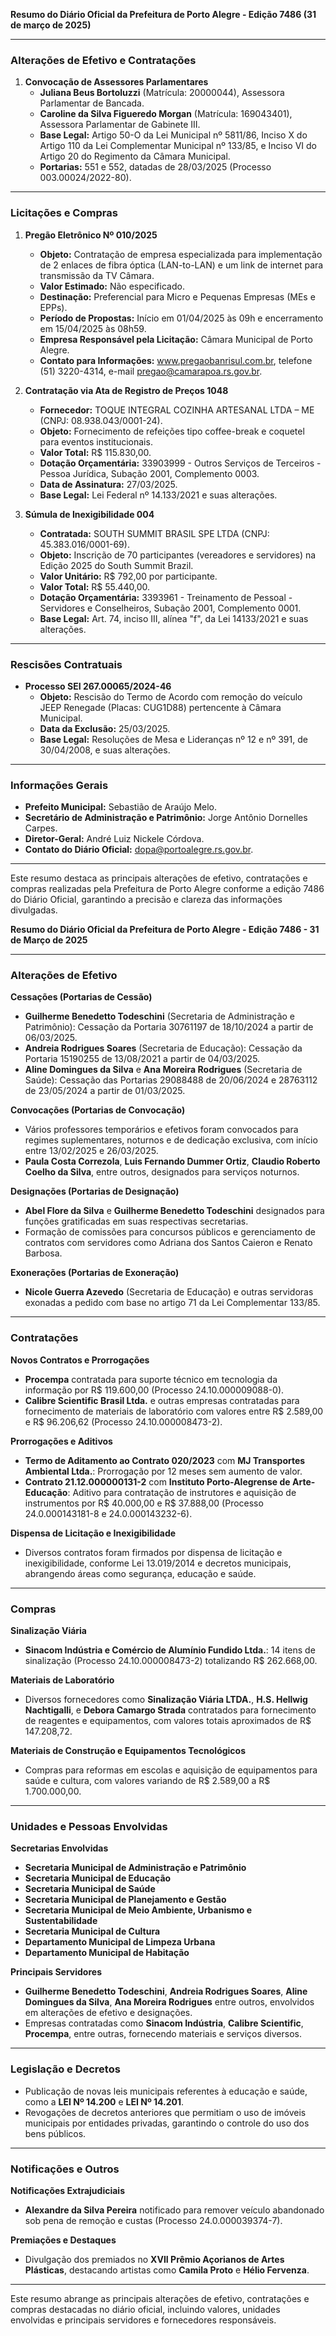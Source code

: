 **Resumo do Diário Oficial da Prefeitura de Porto Alegre - Edição 7486 (31 de março de 2025)**

---

### **Alterações de Efetivo e Contratações**

1. **Convocação de Assessores Parlamentares**
   - **Juliana Beus Bortoluzzi** (Matrícula: 20000044), Assessora Parlamentar de Bancada.
   - **Caroline da Silva Figueredo Morgan** (Matrícula: 169043401), Assessora Parlamentar de Gabinete III.
   - **Base Legal:** Artigo 50-O da Lei Municipal nº 5811/86, Inciso X do Artigo 110 da Lei Complementar Municipal nº 133/85, e Inciso VI do Artigo 20 do Regimento da Câmara Municipal.
   - **Portarias:** 551 e 552, datadas de 28/03/2025 (Processo 003.00024/2022-80).

---

### **Licitações e Compras**

1. **Pregão Eletrônico Nº 010/2025**
   - **Objeto:** Contratação de empresa especializada para implementação de 2 enlaces de fibra óptica (LAN-to-LAN) e um link de internet para transmissão da TV Câmara.
   - **Valor Estimado:** Não especificado.
   - **Destinação:** Preferencial para Micro e Pequenas Empresas (MEs e EPPs).
   - **Período de Propostas:** Início em 01/04/2025 às 09h e encerramento em 15/04/2025 às 08h59.
   - **Empresa Responsável pela Licitação:** Câmara Municipal de Porto Alegre.
   - **Contato para Informações:** www.pregaobanrisul.com.br, telefone (51) 3220-4314, e-mail pregao@camarapoa.rs.gov.br.

2. **Contratação via Ata de Registro de Preços 1048**
   - **Fornecedor:** TOQUE INTEGRAL COZINHA ARTESANAL LTDA – ME (CNPJ: 08.938.043/0001-24).
   - **Objeto:** Fornecimento de refeições tipo coffee-break e coquetel para eventos institucionais.
   - **Valor Total:** R$ 115.830,00.
   - **Dotação Orçamentária:** 33903999 - Outros Serviços de Terceiros - Pessoa Jurídica, Subação 2001, Complemento 0003.
   - **Data de Assinatura:** 27/03/2025.
   - **Base Legal:** Lei Federal nº 14.133/2021 e suas alterações.

3. **Súmula de Inexigibilidade 004**
   - **Contratada:** SOUTH SUMMIT BRASIL SPE LTDA (CNPJ: 45.383.016/0001-69).
   - **Objeto:** Inscrição de 70 participantes (vereadores e servidores) na Edição 2025 do South Summit Brazil.
   - **Valor Unitário:** R$ 792,00 por participante.
   - **Valor Total:** R$ 55.440,00.
   - **Dotação Orçamentária:** 3393961 - Treinamento de Pessoal - Servidores e Conselheiros, Subação 2001, Complemento 0001.
   - **Base Legal:** Art. 74, inciso III, alínea "f", da Lei 14133/2021 e suas alterações.

---

### **Rescisões Contratuais**

- **Processo SEI 267.00065/2024-46**
  - **Objeto:** Rescisão do Termo de Acordo com remoção do veículo JEEP Renegade (Placas: CUG1D88) pertencente à Câmara Municipal.
  - **Data da Exclusão:** 25/03/2025.
  - **Base Legal:** Resoluções de Mesa e Lideranças nº 12 e nº 391, de 30/04/2008, e suas alterações.

---

### **Informações Gerais**

- **Prefeito Municipal:** Sebastião de Araújo Melo.
- **Secretário de Administração e Patrimônio:** Jorge Antônio Dornelles Carpes.
- **Diretor-Geral:** André Luiz Nickele Córdova.
- **Contato do Diário Oficial:** dopa@portoalegre.rs.gov.br.

---

Este resumo destaca as principais alterações de efetivo, contratações e compras realizadas pela Prefeitura de Porto Alegre conforme a edição 7486 do Diário Oficial, garantindo a precisão e clareza das informações divulgadas.

**Resumo do Diário Oficial da Prefeitura de Porto Alegre - Edição 7486 - 31 de Março de 2025**

---

### **Alterações de Efetivo**

**Cessações (Portarias de Cessão)**
- **Guilherme Benedetto Todeschini** (Secretaria de Administração e Patrimônio): Cessação da Portaria 30761197 de 18/10/2024 a partir de 06/03/2025.
- **Andreia Rodrigues Soares** (Secretaria de Educação): Cessação da Portaria 15190255 de 13/08/2021 a partir de 04/03/2025.
- **Aline Domingues da Silva** e **Ana Moreira Rodrigues** (Secretaria de Saúde): Cessação das Portarias 29088488 de 20/06/2024 e 28763112 de 23/05/2024 a partir de 01/03/2025.

**Convocações (Portarias de Convocação)**
- Vários professores temporários e efetivos foram convocados para regimes suplementares, noturnos e de dedicação exclusiva, com início entre 13/02/2025 e 26/03/2025.
- **Paula Costa Correzola**, **Luis Fernando Dummer Ortiz**, **Claudio Roberto Coelho da Silva**, entre outros, designados para serviços noturnos.

**Designações (Portarias de Designação)**
- **Abel Flore da Silva** e **Guilherme Benedetto Todeschini** designados para funções gratificadas em suas respectivas secretarias.
- Formação de comissões para concursos públicos e gerenciamento de contratos com servidores como Adriana dos Santos Caieron e Renato Barbosa.

**Exonerações (Portarias de Exoneração)**
- **Nicole Guerra Azevedo** (Secretaria de Educação) e outras servidoras exonadas a pedido com base no artigo 71 da Lei Complementar 133/85.

---

### **Contratações**

**Novos Contratos e Prorrogações**
- **Procempa** contratada para suporte técnico em tecnologia da informação por R$ 119.600,00 (Processo 24.10.000009088-0).
- **Calibre Scientific Brasil Ltda.** e outras empresas contratadas para fornecimento de materiais de laboratório com valores entre R$ 2.589,00 e R$ 96.206,62 (Processo 24.10.000008473-2).

**Prorrogações e Aditivos**
- **Termo de Aditamento ao Contrato 020/2023** com **MJ Transportes Ambiental Ltda.**: Prorrogação por 12 meses sem aumento de valor.
- **Contrato 21.12.000000131-2** com **Instituto Porto-Alegrense de Arte-Educação**: Aditivo para contratação de instrutores e aquisição de instrumentos por R$ 40.000,00 e R$ 37.888,00 (Processo 24.0.000143181-8 e 24.0.000143232-6).

**Dispensa de Licitação e Inexigibilidade**
- Diversos contratos foram firmados por dispensa de licitação e inexigibilidade, conforme Lei 13.019/2014 e decretos municipais, abrangendo áreas como segurança, educação e saúde.

---

### **Compras**

**Sinalização Viária**
- **Sinacom Indústria e Comércio de Alumínio Fundido Ltda.**: 14 itens de sinalização (Processo 24.10.000008473-2) totalizando R$ 262.668,00.

**Materiais de Laboratório**
- Diversos fornecedores como **Sinalização Viária LTDA.**, **H.S. Hellwig Nachtigalli**, e **Debora Camargo Strada** contratados para fornecimento de reagentes e equipamentos, com valores totais aproximados de R$ 147.208,72.

**Materiais de Construção e Equipamentos Tecnológicos**
- Compras para reformas em escolas e aquisição de equipamentos para saúde e cultura, com valores variando de R$ 2.589,00 a R$ 1.700.000,00.

---

### **Unidades e Pessoas Envolvidas**

**Secretarias Envolvidas**
- **Secretaria Municipal de Administração e Patrimônio**
- **Secretaria Municipal de Educação**
- **Secretaria Municipal de Saúde**
- **Secretaria Municipal de Planejamento e Gestão**
- **Secretaria Municipal de Meio Ambiente, Urbanismo e Sustentabilidade**
- **Secretaria Municipal de Cultura**
- **Departamento Municipal de Limpeza Urbana**
- **Departamento Municipal de Habitação**

**Principais Servidores**
- **Guilherme Benedetto Todeschini**, **Andreia Rodrigues Soares**, **Aline Domingues da Silva**, **Ana Moreira Rodrigues** entre outros, envolvidos em alterações de efetivo e designações.
- Empresas contratadas como **Sinacom Indústria**, **Calibre Scientific**, **Procempa**, entre outras, fornecendo materiais e serviços diversos.

---

### **Legislação e Decretos**

- Publicação de novas leis municipais referentes à educação e saúde, como a **LEI Nº 14.200** e **LEI Nº 14.201**.
- Revogações de decretos anteriores que permitiam o uso de imóveis municipais por entidades privadas, garantindo o controle do uso dos bens públicos.

---

### **Notificações e Outros**

**Notificações Extrajudiciais**
- **Alexandre da Silva Pereira** notificado para remover veículo abandonado sob pena de remoção e custas (Processo 24.0.000039374-7).

**Premiações e Destaques**
- Divulgação dos premiados no **XVII Prêmio Açorianos de Artes Plásticas**, destacando artistas como **Camila Proto** e **Hélio Fervenza**.

---

Este resumo abrange as principais alterações de efetivo, contratações e compras destacadas no diário oficial, incluindo valores, unidades envolvidas e principais servidores e fornecedores responsáveis.